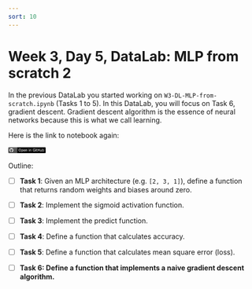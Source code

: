 ```yaml
---
sort: 10
---
```


# Week 3, Day 5, DataLab: MLP from scratch 2

In the previous DataLab you started working on `W3-DL-MLP-from-scratch.ipynb` (Tasks 1 to 5). In this DataLab, you will focus on Task 6, gradient descent. Gradient descent algorithm is the essence of neural networks because this is what we call learning.

Here is the link to notebook again:

[<img src="./images/githubbadge.png" alt="GitHub" width="15%"/>](https://github.com/BredaUniversityADSAI/2022-23-Y1-BlockC/blob/main/DataLabs/W3/W3-DL-MLP-from-scratch.ipynb)

Outline:

- [ ] **Task 1**: Given an MLP architecture (e.g. `[2, 3, 1]`), define a function that returns random weights and biases around zero.

- [ ] **Task 2**: Implement the sigmoid activation function.

- [ ] **Task 3**: Implement the predict function.

- [ ] **Task 4**: Define a function that calculates accuracy.

- [ ] **Task 5**: Define a function that calculates mean square error (loss).

- [ ] **Task 6: Define a function that implements a naive gradient descent algorithm.**
